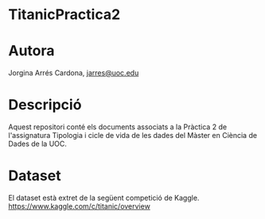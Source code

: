 # TitanicPractica2

# Autora
Jorgina Arrés Cardona, jarres@uoc.edu

# Descripció
Aquest repositori conté els documents associats a la Pràctica 2 de l'assignatura Tipologia i cicle de vida de les dades del Màster en Ciència de Dades de la UOC.

# Dataset
El dataset està extret de la següent competició de Kaggle.
https://www.kaggle.com/c/titanic/overview
